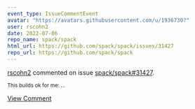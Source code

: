 ```yaml
---
event_type: IssueCommentEvent
avatar: "https://avatars.githubusercontent.com/u/1936730?"
user: rscohn2
date: 2022-07-06
repo_name: spack/spack
html_url: https://github.com/spack/spack/issues/31427
repo_url: https://github.com/spack/spack
---
```


<a href='https://github.com/rscohn2' target='_blank'>rscohn2</a> commented on issue <a href='https://github.com/spack/spack/issues/31427' target='_blank'>spack/spack#31427</a>.

<small>This builds ok for me:...</small>

<a href='https://github.com/spack/spack/issues/31427' target='_blank'>View Comment</a>